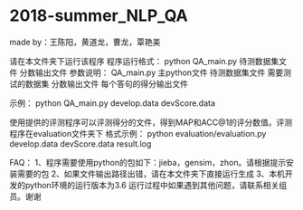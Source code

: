 # 2018-summer_NLP_QA
made by：王陈阳，黄道龙，曹龙，覃艳美


请在本文件夹下运行该程序
程序运行格式：
          python QA_main.py 待测数据集文件 分数输出文件
参数说明：
  QA_main.py      主python文件
  待测数据集文件    需要测试的数据集
  分数输出文件      每个答句的得分输出文件

示例：
    python QA_main.py develop.data devScore.data



使用提供的评测程序可以评测得分的文件，得到MAP和ACC@1的评分数值。评测程序在evaluation文件夹下
格式示例：
    python evaluation/evaluation.py develop.data devScore.data result.log



FAQ：
  1、程序需要使用python的包如下：jieba，gensim，zhon。请根据提示安装需要的包
  2、如果文件输出路径出错，请在本文件夹下直接运行生成
  3、本机开发的python环境的运行版本为3.6
运行过程中如果遇到其他问题，请联系相关组员。谢谢
